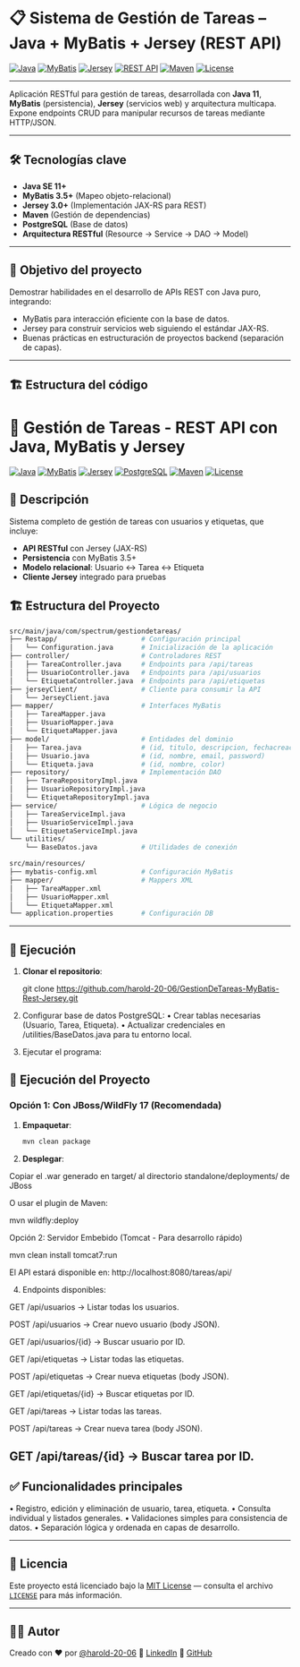 # 📋 Sistema de Gestión de Tareas – Java + MyBatis + Jersey (REST API)

[![Java](https://img.shields.io/badge/Java-11%2B-%23f89820?logo=java)](https://www.oracle.com/java/)
[![MyBatis](https://img.shields.io/badge/MyBatis-3.5+-%23A91E22?logo=apache)](https://mybatis.org/mybatis-3/)
[![Jersey](https://img.shields.io/badge/Jersey-3.0+-%2376B9E0?logo=eclipse)](https://eclipse-ee4j.github.io/jersey/)
[![REST API](https://img.shields.io/badge/REST-API-%230A66C2?logo=rest)](https://en.wikipedia.org/wiki/Representational_state_transfer)
[![Maven](https://img.shields.io/badge/Maven-Build%20Tool-%23C71A36?logo=apache-maven)](https://maven.apache.org/)
[![License](https://img.shields.io/badge/License-MIT-blue)](https://opensource.org/licenses/MIT)

---

Aplicación RESTful para gestión de tareas, desarrollada con **Java 11**, **MyBatis** (persistencia), **Jersey** (servicios web) y arquitectura multicapa. Expone endpoints CRUD para manipular recursos de tareas mediante HTTP/JSON.

---

## 🛠️ Tecnologías clave

- **Java SE 11+**
- **MyBatis 3.5+** (Mapeo objeto-relacional)
- **Jersey 3.0+** (Implementación JAX-RS para REST)
- **Maven** (Gestión de dependencias)
- **PostgreSQL** (Base de datos)
- **Arquitectura RESTful** (Resource → Service → DAO → Model)

---

## 🎯 Objetivo del proyecto

Demostrar habilidades en el desarrollo de APIs REST con Java puro, integrando:
- MyBatis para interacción eficiente con la base de datos.
- Jersey para construir servicios web siguiendo el estándar JAX-RS.
- Buenas prácticas en estructuración de proyectos backend (separación de capas).

---

## 🏗️ Estructura del código

# 🚀 Gestión de Tareas - REST API con Java, MyBatis y Jersey

[![Java](https://img.shields.io/badge/Java-11+-%23f89820?logo=java)](https://www.oracle.com/java/)
[![MyBatis](https://img.shields.io/badge/MyBatis-3.5+-%23A91E22?logo=apache)](https://mybatis.org/mybatis-3/)
[![Jersey](https://img.shields.io/badge/Jersey-3.0+-%2376B9E0?logo=eclipse)](https://eclipse-ee4j.github.io/jersey/)
[![PostgreSQL](https://img.shields.io/badge/PostgreSQL-15+-%23316192?logo=postgresql)](https://www.postgresql.org/)
[![Maven](https://img.shields.io/badge/Maven-3.8+-%23C71A36?logo=apache-maven)](https://maven.apache.org/)
[![License](https://img.shields.io/badge/License-MIT-blue)](LICENSE)

## 📌 Descripción

Sistema completo de gestión de tareas con usuarios y etiquetas, que incluye:
- **API RESTful** con Jersey (JAX-RS)
- **Persistencia** con MyBatis 3.5+
- **Modelo relacional**: Usuario ↔ Tarea ↔ Etiqueta
- **Cliente Jersey** integrado para pruebas

## 🏗️ Estructura del Proyecto

```bash
src/main/java/com/spectrum/gestiondetareas/
├── Restapp/                     # Configuración principal
│   └── Configuration.java       # Inicialización de la aplicación
├── controller/                  # Controladores REST
│   ├── TareaController.java     # Endpoints para /api/tareas
│   ├── UsuarioController.java   # Endpoints para /api/usuarios
│   └── EtiquetaController.java  # Endpoints para /api/etiquetas
├── jerseyClient/                # Cliente para consumir la API
│   └── JerseyClient.java        
├── mapper/                      # Interfaces MyBatis
│   ├── TareaMapper.java
│   ├── UsuarioMapper.java
│   └── EtiquetaMapper.java
├── model/                       # Entidades del dominio
│   ├── Tarea.java               # (id, titulo, descripcion, fechacreacion, fechaVencimiento, estado)
│   ├── Usuario.java             # (id, nombre, email, password)
│   └── Etiqueta.java            # (id, nombre, color)
├── repository/                  # Implementación DAO
│   ├── TareaRepositoryImpl.java
│   ├── UsuarioRepositoryImpl.java
│   └── EtiquetaRepositoryImpl.java
├── service/                     # Lógica de negocio
│   ├── TareaServiceImpl.java
│   ├── UsuarioServiceImpl.java
│   └── EtiquetaServiceImpl.java
└── utilities/
    └── BaseDatos.java           # Utilidades de conexión

src/main/resources/
├── mybatis-config.xml           # Configuración MyBatis
├── mapper/                      # Mappers XML
│   ├── TareaMapper.xml
│   ├── UsuarioMapper.xml
│   └── EtiquetaMapper.xml
└── application.properties       # Configuración DB
```
---

## 🚀 Ejecución

1. **Clonar el repositorio**:

   git clone https://github.com/harold-20-06/GestionDeTareas-MyBatis-Rest-Jersey.git

2. 	Configurar base de datos PostgreSQL:
• 	Crear tablas necesarias (Usuario, Tarea, Etiqueta).
• 	Actualizar credenciales en  /utilities/BaseDatos.java para tu entorno local.

3. 	Ejecutar el programa:
## 🚀 Ejecución del Proyecto

### Opción 1: Con JBoss/WildFly 17 (Recomendada)
1. **Empaquetar**:
   ```bash
   mvn clean package
   ```
2. **Desplegar**:

Copiar el .war generado en target/ al directorio standalone/deployments/ de JBoss

O usar el plugin de Maven:

mvn wildfly:deploy

Opción 2: Servidor Embebido (Tomcat - Para desarrollo rápido)

mvn clean install tomcat7:run

El API estará disponible en: http://localhost:8080/tareas/api/

4. Endpoints disponibles:

GET /api/usuarios → Listar todas los usuarios.

POST /api/usuarios → Crear nuevo usuario (body JSON).

GET /api/usuarios/{id} → Buscar usuario por ID.

GET /api/etiquetas → Listar todas las etiquetas.

POST /api/etiquetas → Crear nueva etiquetas (body JSON).

GET /api/etiquetas/{id} → Buscar etiquetas por ID.

GET /api/tareas → Listar todas las tareas.

POST /api/tareas → Crear nueva tarea (body JSON).

GET /api/tareas/{id} → Buscar tarea por ID.
---

## ✅ Funcionalidades principales
• 	Registro, edición y eliminación de usuario, tarea, etiqueta.
• 	Consulta individual y listados generales.
• 	Validaciones simples para consistencia de datos.
• 	Separación lógica y ordenada en capas de desarrollo.

---

## 📜 Licencia
Este proyecto está licenciado bajo la [MIT License](https://opensource.org/licenses/MIT) — consulta el archivo [`LICENSE`](./LICENSE) para más información.

---

## 👨‍💻 Autor
Creado con ❤️ por [@harold-20-06](https://github.com/harold-20-06)
🔗 [LinkedIn](https://www.linkedin.com/in/harold-montecinos/)
🔗 [GitHub](https://github.com/harold-20-06)
